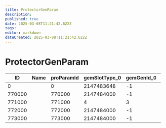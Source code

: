 ```yaml
---
title: ProtectorGenParam
description: 
published: true
date: 2025-03-08T11:21:42.622Z
tags: 
editor: markdown
dateCreated: 2025-03-08T11:21:42.622Z
---
```


# ProtectorGenParam
|ID    |Name|proParamId|gemSlotType_0|gemGenId_0|gemSlotType_1|gemGenId_1|gemSlotType_2|gemGenId_2|gemSlotType_3|gemGenId_3|gemSlotType_4|gemGenId_4|
|------|-|------|----------|--|----------|--|----------|--|----------|--|----------|--|
|0     | |0     |2147483648|-1|2147483648|-1|2147483648|-1|2147483648|-1|2147483648|-1|
770000| |770000|2147484000|-1|2147484000|-1|2147484000|-1|2147484000|-1|2147484000|-1|
771000| |771000|4         |3 |2147484000|-1|2147484000|-1|2147484000|-1|2147484000|-1|
772000| |772000|2147484000|-1|2147484000|-1|2147484000|-1|2147484000|-1|2147484000|-1|
773000| |773000|2147484000|-1|2147484000|-1|2147484000|-1|2147484000|-1|2147484000|-1|
